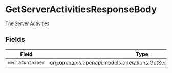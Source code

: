# GetServerActivitiesResponseBody

The Server Activities


## Fields

| Field                                                                                                                                    | Type                                                                                                                                     | Required                                                                                                                                 | Description                                                                                                                              |
| ---------------------------------------------------------------------------------------------------------------------------------------- | ---------------------------------------------------------------------------------------------------------------------------------------- | ---------------------------------------------------------------------------------------------------------------------------------------- | ---------------------------------------------------------------------------------------------------------------------------------------- |
| `mediaContainer`                                                                                                                         | [org.openapis.openapi.models.operations.GetServerActivitiesMediaContainer](../../models/operations/GetServerActivitiesMediaContainer.md) | :heavy_minus_sign:                                                                                                                       | N/A                                                                                                                                      |